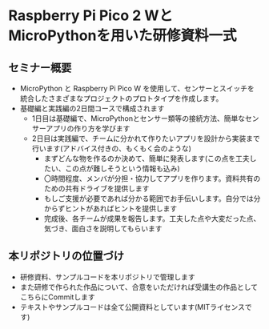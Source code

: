 # Raspberry Pi Pico 2 WとMicroPythonを用いた研修資料一式

## セミナー概要
- MicroPython と Raspberry Pi Pico W を使用して、センサーとスイッチを統合したさまざまなプロジェクトのプロトタイプを作成します。
- 基礎編と実践編の2日間コースで構成されます
  - 1日目は基礎編で、MicroPythonとセンサー類等の接続方法、簡単なセンサーアプリの作り方を学びます
  - 2日目は実践編で、チームに分かれて作りたいアプリを設計から実装まで行います(アドバイス付きの、もくもく会のような)
    - まずどんな物を作るのか決めて、簡単に発表します(この点を工夫したい、この点が難しそうという情報も込み)
    - 〇時間程度、メンバが分担・協力してアプリを作ります。資料共有のための共有ドライブを提供します
    - もしご支援が必要であれば分かる範囲でお手伝いします。自分では分からずヒントがあればヒントを提供します
    - 完成後、各チームが成果を報告します。工夫した点や大変だった点、気づき、面白さを説明してもらいます

## 本リポジトリの位置づけ
- 研修資料、サンプルコードを本リポジトリで管理します
- また研修で作られた作品について、合意をいただければ受講生の作品としてこちらにCommitします
- テキストやサンプルコードは全て公開資料としています(MITライセンスです)
